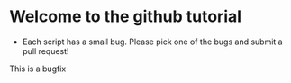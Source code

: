 # Welcome to the github tutorial

- Each script has a small bug. Please pick one of the bugs and submit a pull request!

This is a bugfix